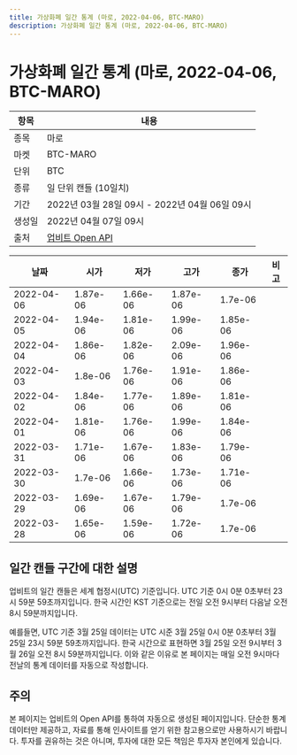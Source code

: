 ```yaml
---
title: 가상화폐 일간 통계 (마로, 2022-04-06, BTC-MARO)
description: 가상화폐 일간 통계 (마로, 2022-04-06, BTC-MARO)
---
```



가상화폐 일간 통계 (마로, 2022-04-06, BTC-MARO)
===

|항목|내용|
|--|--|
|종목|마로|
|마켓|BTC-MARO|
|단위|BTC|
|종류|일 단위 캔들 (10일치)|
|기간|2022년 03월 28일 09시 - 2022년 04월 06일 09시|
|생성일|2022년 04월 07일 09시|
|출처|[업비트 Open API](https://docs.upbit.com)|


|날짜|시가|저가|고가|종가|비고|
|--|--|--|--|--|--|
|2022-04-06|1.87e-06|1.66e-06|1.87e-06|1.7e-06|    |
|2022-04-05|1.94e-06|1.81e-06|1.99e-06|1.85e-06|    |
|2022-04-04|1.86e-06|1.82e-06|2.09e-06|1.96e-06|    |
|2022-04-03|1.8e-06|1.76e-06|1.91e-06|1.86e-06|    |
|2022-04-02|1.84e-06|1.77e-06|1.89e-06|1.81e-06|    |
|2022-04-01|1.81e-06|1.76e-06|1.99e-06|1.84e-06|    |
|2022-03-31|1.71e-06|1.67e-06|1.83e-06|1.79e-06|    |
|2022-03-30|1.7e-06|1.66e-06|1.73e-06|1.71e-06|    |
|2022-03-29|1.69e-06|1.67e-06|1.79e-06|1.7e-06|    |
|2022-03-28|1.65e-06|1.59e-06|1.72e-06|1.7e-06|    |


일간 캔들 구간에 대한 설명
---


업비트의 일간 캔들은 세계 협정시(UTC) 기준입니다. 
UTC 기준 0시 0분 0초부터 23시 59분 59초까지입니다. 
한국 시간인 KST 기준으로는 전일 오전 9시부터 다음날 오전 8시 59분까지입니다. 


예를들면, UTC 기준 3월 25일 데이터는 UTC 시준 3월 25일 0시 0분 0초부터 3월 25일 23시 59분 59초까지입니다. 
한국 시간으로 표현하면 3월 25일 오전 9시부터 3월 26일 오전 8시 59분까지입니다. 
이와 같은 이유로 본 페이지는 매일 오전 9시마다 전날의 통계 데이터를 자동으로 작성합니다. 


주의
---


본 페이지는 업비트의 Open API를 통하여 자동으로 생성된 페이지입니다. 
단순한 통계 데이터만 제공하고, 자료를 통해 인사이트를 얻기 위한 참고용으로만 사용하시기 바랍니다. 
투자를 권유하는 것은 아니며, 투자에 대한 모든 책임은 투자자 본인에게 있습니다. 
